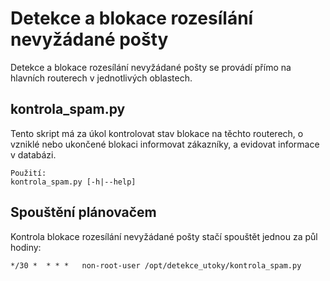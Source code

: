 # Detekce a blokace rozesílání nevyžádané pošty

Detekce a blokace rozesílání nevyžádané pošty se provádí přímo na hlavních routerech v jednotlivých oblastech.

## kontrola_spam.py
Tento skript má za úkol kontrolovat stav blokace na těchto routerech, o vzniklé nebo ukončené blokaci informovat zákazníky, a evidovat informace v databázi.

```
Použití:
kontrola_spam.py [-h|--help]
```

## Spouštění plánovačem

Kontrola blokace rozesílání nevyžádané pošty stačí spouštět jednou za půl hodiny:

```
*/30 *  * * *   non-root-user /opt/detekce_utoky/kontrola_spam.py
```
